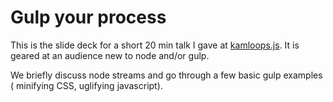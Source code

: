 Gulp your process
=================

This is the slide deck for a short 20 min talk I gave at [kamloops.js](http://github.com/kamloopsjs).
It is geared at an audience new to node and/or gulp.

We briefly discuss node streams and go through a few basic gulp examples (
minifying CSS, uglifying javascript).

